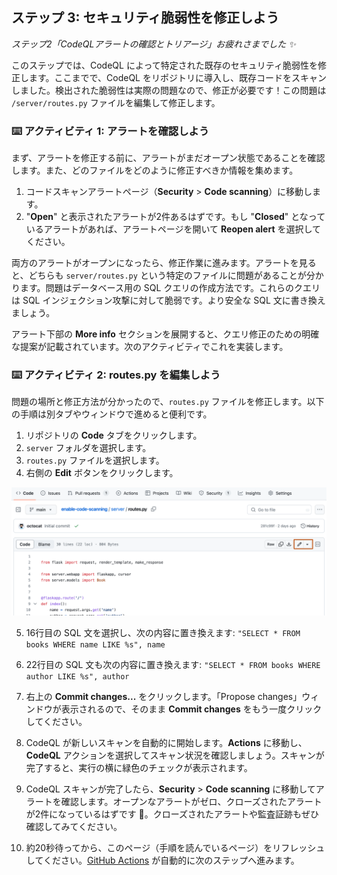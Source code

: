 <!--
  <<< Author notes: Step 3 >>>
  前のステップを認識してこのステップを始めてください。
  用語を定義し、docs.github.com へのリンクを貼ってください。
  TBD-step-3-notes.
-->

## ステップ 3: セキュリティ脆弱性を修正しよう

_ステップ2「CodeQLアラートの確認とトリアージ」お疲れさまでした :sparkles:_
  
このステップでは、CodeQL によって特定された既存のセキュリティ脆弱性を修正します。ここまでで、CodeQL をリポジトリに導入し、既存コードをスキャンしました。検出された脆弱性は実際の問題なので、修正が必要です！この問題は `/server/routes.py` ファイルを編集して修正します。

### :keyboard: アクティビティ 1: アラートを確認しよう

まず、アラートを修正する前に、アラートがまだオープン状態であることを確認します。また、どのファイルをどのように修正すべきか情報を集めます。

1. コードスキャンアラートページ（**Security** > **Code scanning**）に移動します。
2. "**Open**" と表示されたアラートが2件あるはずです。もし "**Closed**" となっているアラートがあれば、アラートページを開いて **Reopen alert** を選択してください。

両方のアラートがオープンになったら、修正作業に進みます。アラートを見ると、どちらも `server/routes.py` という特定のファイルに問題があることが分かります。問題はデータベース用の SQL クエリの作成方法です。これらのクエリは SQL インジェクション攻撃に対して脆弱です。より安全な SQL 文に書き換えましょう。

アラート下部の **More info** セクションを展開すると、クエリ修正のための明確な提案が記載されています。次のアクティビティでこれを実装します。

### :keyboard: アクティビティ 2: routes.py を編集しよう

問題の場所と修正方法が分かったので、`routes.py` ファイルを修正します。以下の手順は別タブやウィンドウで進めると便利です。

1. リポジトリの **Code** タブをクリックします。
2. `server` フォルダを選択します。
3. `routes.py` ファイルを選択します。
4. 右側の **Edit** ボタンをクリックします。
  
  ![edit-button.png](/images/edit-button.png)
  
5. 16行目の SQL 文を選択し、次の内容に置き換えます: `"SELECT * FROM books WHERE name LIKE %s", name`
  
6. 22行目の SQL 文も次の内容に置き換えます: `"SELECT * FROM books WHERE author LIKE %s", author`
  
7. 右上の **Commit changes...** をクリックします。「Propose changes」ウィンドウが表示されるので、そのまま **Commit changes** をもう一度クリックしてください。
8. CodeQL が新しいスキャンを自動的に開始します。**Actions** に移動し、**CodeQL** アクションを選択してスキャン状況を確認しましょう。スキャンが完了すると、実行の横に緑色のチェックが表示されます。
9. CodeQL スキャンが完了したら、**Security** > **Code scanning** に移動してアラートを確認します。オープンなアラートがゼロ、クローズされたアラートが2件になっているはずです 🎉。クローズされたアラートや監査証跡もぜひ確認してみてください。
10. 約20秒待ってから、このページ（手順を読んでいるページ）をリフレッシュしてください。[GitHub Actions](https://docs.github.com/ja/actions) が自動的に次のステップへ進みます。
